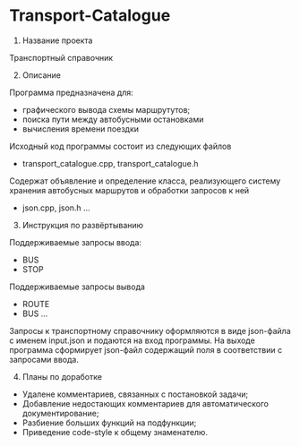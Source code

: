 # Transport-Catalogue
1. Название проекта

Транспортный справочник

2. Описание

Программа предназначена для:
- графического вывода схемы маршрутутов;
- поиска пути между автобусными остановками
- вычисления времени поездки

Исходный код программы состоит из следующих файлов
- transport_catalogue.cpp, transport_catalogue.h

Содержат объявление и определение класса, реализующего систему хранения автобусных маршрутов и обработки запросов к ней
- json.cpp, json.h 
...

3. Инструкция по развёртыванию

Поддерживаемые запросы ввода:
- BUS
- STOP

Поддерживаемые запросы вывода
- ROUTE
- BUS
...

Запросы к транспортному справочнику оформляются в виде json-файла с именем input.json и подаются на вход программы.
На выходе программа сформирует json-файл содержащий поля в соответствии с запросами ввода.

4. Планы по доработке

- Удалене комментариев, связанных с постановкой задачи;
- Добавление недостающих комментариев для автоматического документирование;
- Разбиение больших функций на подфункции;
- Приведение code-style к общему знаменателю.

